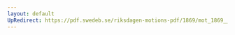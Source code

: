 ```yaml
---
layout: default
UpRedirect: https://pdf.swedeb.se/riksdagen-motions-pdf/1869/mot_1869__ak__00029.pdf
---
```

